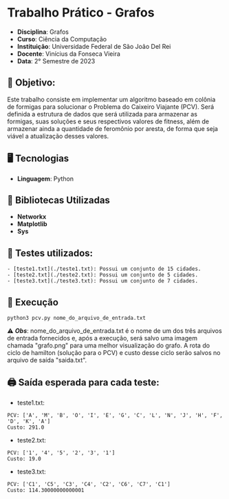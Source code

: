 # Trabalho Prático - Grafos

- **Disciplina**: Grafos
- **Curso**: Ciência da Computação
- **Instituição**: Universidade Federal de São João Del Rei
- **Docente**: Vinícius da Fonseca Vieira
- **Data**: 2° Semestre de 2023

## 📖 Objetivo:

Este trabalho consiste em implementar um algoritmo baseado em colônia de formigas para solucionar o Problema do Caixeiro Viajante (PCV).
Será definida a estrutura de dados que será utilizada para armazenar as formigas, suas soluções e seus respectivos valores de fitness,
além de armazenar ainda a quantidade de feromônio por aresta, de forma que seja viável a atualização desses valores.

## 🖥️ Tecnologias

- **Linguagem**: Python

## 🧠 Bibliotecas Utilizadas

- **Networkx**
- **Matplotlib**
- **Sys**

## 📝 Testes utilizados:
    - [teste1.txt](./teste1.txt): Possui um conjunto de 15 cidades.
    - [teste2.txt](./teste2.txt): Possui um conjunto de 5 cidades.
    - [teste3.txt](./teste3.txt): Possui um conjunto de 7 cidades.

## 🚀 Execução

```
python3 pcv.py nome_do_arquivo_de_entrada.txt
```

⚠️ ***Obs***: nome_do_arquivo_de_entrada.txt é o nome de um dos três arquivos de entrada fornecidos e, após a execução, será salvo uma imagem chamada "grafo.png" 
para uma melhor visualização do grafo. A rota do ciclo de hamilton (solução para o PCV) e custo desse ciclo serão salvos no arquivo de saída "saida.txt".
    
## 🖨️ Saída esperada para cada teste:

- teste1.txt:
```
PCV: ['A', 'M', 'B', 'O', 'I', 'E', 'G', 'C', 'L', 'N', 'J', 'H', 'F', 'D', 'K', 'A']
Custo: 291.0
```

- teste2.txt:
```
PCV: ['1', '4', '5', '2', '3', '1']
Custo: 19.0
```

- teste3.txt:
```
PCV: ['C1', 'C5', 'C3', 'C4', 'C2', 'C6', 'C7', 'C1']
Custo: 114.30000000000001
```
